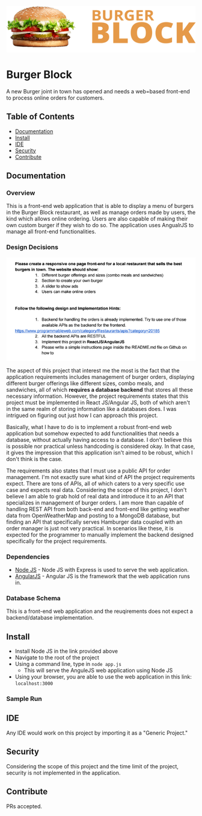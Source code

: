 
![Burger Block](https://github.com/JediahDizon/BurgerBlock/blob/master/doc/Logo.png "Logo")

# Burger Block
A new Burger joint in town has opened and needs a web=based front-end to process online orders for customers.

## Table of Contents
- [Documentation](#documentation)
- [Install](#install)
- [IDE](#ide)
- [Security](#security)
- [Contribute](#contribute)

## Documentation
### Overview
This is a front-end web application that is able to display a menu of burgers in the Burger Block restaurant, as well as
manage orders made by users, the kind which allows online ordering. Users are also capable of making their own custom
burger if they wish to do so. The application uses AngualrJS to manage all front-end functionalities.

### Design Decisions
![Project Requirements](https://github.com/JediahDizon/BurgerBlock/blob/master/doc/Requirements.png "Project Requirements")

The aspect of this project that interest me the most is the fact that the application requirements includes 
management of burger orders, displaying different burger offerings like different sizes, combo meals, and sandwiches, 
all of which <b>requires a database backend</b> that stores all these necessary information. However, the project 
requirements states that this project must be implemented in React JS/Angular JS, both of which aren't in the
same realm of storing information like a databases does. I was intrigued on figuring out just how I can approach this project.

Basically, what I have to do is to implement a robust front-end web application but somehow expected to add functionalities
that needs a database, without actually having access to a database. I don't believe this is possible nor practical unless 
handcoding is considered okay. In that case, it gives the impression that this application isn't aimed to be robust, 
which I don't think is the case.

The requirements also states that I must use a public API for order management. I'm not exactly sure what kind of API 
the project requirements expect. There are tons of APIs, all of which caters to a very specific use case and expects
real data. Considering the scope of this project, I don't believe I am able to grab hold of real data and introduce it to
an API that specializes in management of burger orders. I am more than capable of handling REST API from both back-end 
and front-end like getting weather data from OpenWeatherMap and posting to a MongoDB database, but finding an API that 
specifically serves Hamburger data coupled with an order manager is just not very practical. In scenarios like these, 
it is expected for the programmer to manually implement the backend designed specifically for the project requirements.

### Dependencies
- [Node JS](https://nodejs.org/en/) - Node JS with Express is used to serve the web application.
- [AngularJS](https://angularjs.org) - Angular JS is the framework that the web application runs in.

### Database Schema
This is a front-end web application and the reuqirements does not expect a backend/database implementation.

## Install
- Install Node JS in the link provided above
- Navigate to the root of the project
- Using a command line, type in `node app.js`
  - This will serve the AnguleJS web application using Node JS
- Using your browser, you are able to use the web application in this link: `localhost:3000`

### Sample Run


## IDE
Any IDE would work on this project by importing it as a "Generic Project."

## Security
Considering the scope of this project and the time limit of the project, security is not implemented in the application.

## Contribute
PRs accepted.
